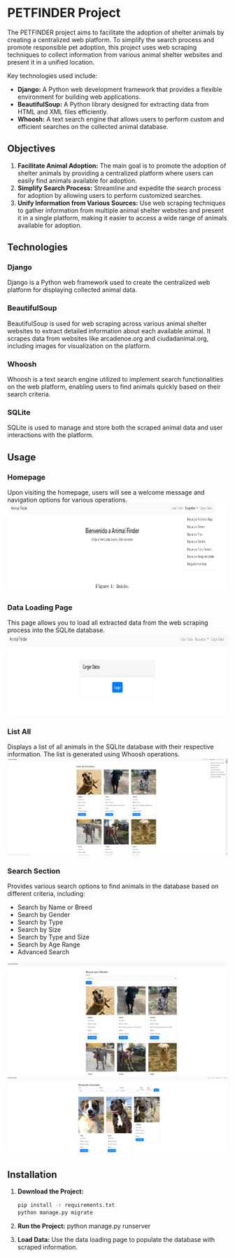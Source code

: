 # PETFINDER Project

The PETFINDER project aims to facilitate the adoption of shelter animals by creating a centralized web platform. To simplify the search process and promote responsible pet adoption, this project uses web scraping techniques to collect information from various animal shelter websites and present it in a unified location.

Key technologies used include:
- **Django:** A Python web development framework that provides a flexible environment for building web applications.
- **BeautifulSoup:** A Python library designed for extracting data from HTML and XML files efficiently.
- **Whoosh:** A text search engine that allows users to perform custom and efficient searches on the collected animal database.

## Objectives

1. **Facilitate Animal Adoption:** The main goal is to promote the adoption of shelter animals by providing a centralized platform where users can easily find animals available for adoption.
2. **Simplify Search Process:** Streamline and expedite the search process for adoption by allowing users to perform customized searches.
3. **Unify Information from Various Sources:** Use web scraping techniques to gather information from multiple animal shelter websites and present it in a single platform, making it easier to access a wide range of animals available for adoption.

## Technologies

### Django
Django is a Python web framework used to create the centralized web platform for displaying collected animal data.

### BeautifulSoup
BeautifulSoup is used for web scraping across various animal shelter websites to extract detailed information about each available animal. It scrapes data from websites like arcadenoe.org and ciudadanimal.org, including images for visualization on the platform.

### Whoosh
Whoosh is a text search engine utilized to implement search functionalities on the web platform, enabling users to find animals quickly based on their search criteria.

### SQLite
SQLite is used to manage and store both the scraped animal data and user interactions with the platform.

## Usage


### Homepage
Upon visiting the homepage, users will see a welcome message and navigation options for various operations.
![Homepage](images/inicio.png)

### Data Loading Page
This page allows you to load all extracted data from the web scraping process into the SQLite database.
![Data Loading](images/cargar.png)

### List All
Displays a list of all animals in the SQLite database with their respective information. The list is generated using Whoosh operations.
![List All](images/listar_todo.png)

### Search Section
Provides various search options to find animals in the database based on different criteria, including:
- Search by Name or Breed
- Search by Gender
- Search by Type
- Search by Size
- Search by Type and Size
- Search by Age Range
- Advanced Search

![Search by Gender](images/busq_genero.png)
![Advanced Search](images/busq_avanzada.png)


## Installation

1. **Download the Project:**
   ```bash
   pip install -r requirements.txt
   python manage.py migrate
   
2. **Run the Project:**
  python manage.py runserver

3. **Load Data:**
   Use the data loading page to populate the database with scraped information.




